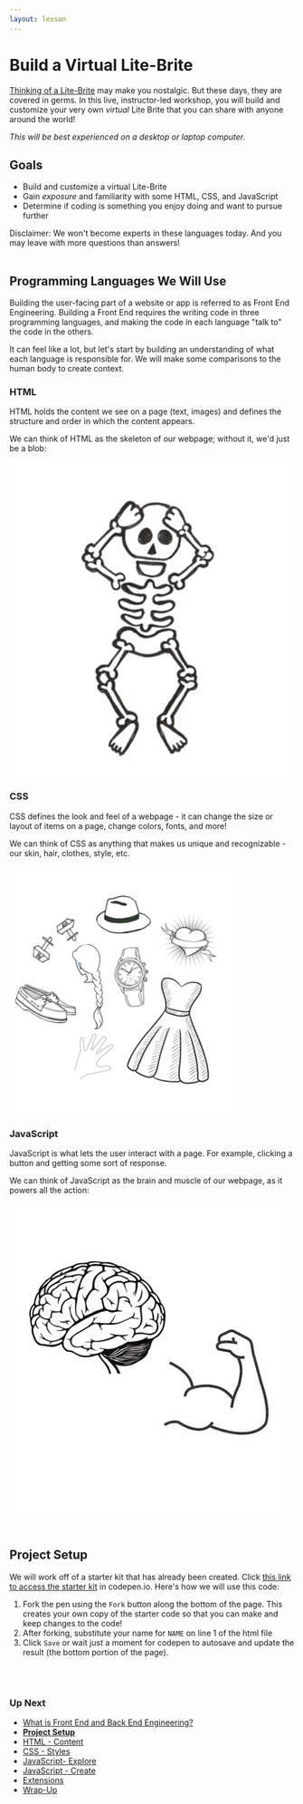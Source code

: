 ```yaml
---
layout: lesson
---
```


# Build a Virtual Lite-Brite

[Thinking of a Lite-Brite](https://en.wikipedia.org/wiki/Lite-Brite) may make you nostalgic. But these days, they are covered in germs. In this live, instructor-led workshop, you will build and customize your very own _virtual_ Lite Brite that you can share with anyone around the world!

_This will be best experienced on a desktop or laptop computer._

## Goals

- Build and customize a virtual Lite-Brite
- Gain _exposure_ and familiarity with some HTML, CSS, and JavaScript
- Determine if coding is something you enjoy doing and want to pursue further

Disclaimer: We won't become experts in these languages today. And you may leave with more questions than answers!
<br><br>

## Programming Languages We Will Use

Building the user-facing part of a website or app is referred to as Front End Engineering. Building a Front End requires the writing code in three programming languages, and making the code in each language "talk to" the code in the others.

It can feel like a lot, but let's start by building an understanding of what each language is responsible for. We will make some comparisons to the human body to create context.

<section class="data-type-cards language-cards">
  <div>
    <h3>HTML</h3>
    <p>HTML holds the content we see on a page (text, images) and defines the structure and order in which the content appears.</p>
    <p>We can think of HTML as the skeleton of our webpage; without it, we'd just be a blob:</p>
    <img src="./assets/html.png" alt="Drawing of human skeleton" />
  </div>

  <div>
    <h3>CSS</h3>
    <p>CSS defines the look and feel of a webpage - it can change the size or layout of items on a page, change colors, fonts, and more!</p>
    <p>We can think of CSS as anything that makes us unique and recognizable - our skin, hair, clothes, style, etc.</p>
    <img src="./assets/css.png" alt="Drawing of human skeleton" />
  </div>

  <div>
    <h3>JavaScript</h3>
    <p>JavaScript is what lets the user interact with a page. For example, clicking a button and getting some sort of response.</p>
    <p>We can think of JavaScript as the brain and muscle of our webpage, as it powers all the action:</p>
    <img src="./assets/js.png" alt="Drawing of human skeleton" />
  </div>
</section>
<br><br>

## Project Setup

We will work off of a starter kit that has already been created. Click [this link to access the starter kit](https://codepen.io/turing-trycoding/pen/RwXPeNr) in codepen.io. Here's how we will use this code:
1. Fork the pen using the `Fork` button along the bottom of the page.  This creates your own copy of the starter code so that you can make and keep changes to the code!
1. After forking, substitute your name for `NAME` on line 1 of the html file
1. Click `Save` or wait just a moment for codepen to autosave and update the result (the bottom portion of the page).

<br><br>
### Up Next
- [What is Front End and Back End Engineering?](./what-is-fe-be)
- <strong>[Project Setup](./litebrite)</strong>
- [HTML - Content](./html)
- [CSS - Styles](./css)
- [JavaScript- Explore](./js-1)
- [JavaScript - Create](./js-2)
- [Extensions](./extensions)
- [Wrap-Up](./wrap-up)
